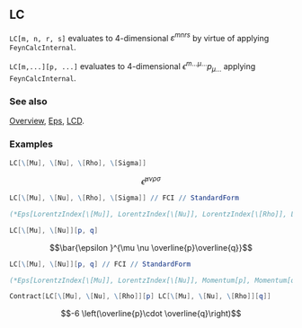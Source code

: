 ## LC

`LC[m, n, r, s]` evaluates to 4-dimensional $\varepsilon^{m n r s}$ by virtue of applying `FeynCalcInternal`.

`LC[m,...][p, ...]` evaluates to 4-dimensional $\epsilon ^{m \ldots  \mu  \ldots}p_{\mu  \ldots}$ applying `FeynCalcInternal`.

### See also

[Overview](Extra/FeynCalc.md), [Eps](Eps.md), [LCD](LCD.md).

### Examples

```mathematica
LC[\[Mu], \[Nu], \[Rho], \[Sigma]]
```

$$\bar{\epsilon }^{\mu \nu \rho \sigma }$$

```mathematica
LC[\[Mu], \[Nu], \[Rho], \[Sigma]] // FCI // StandardForm

(*Eps[LorentzIndex[\[Mu]], LorentzIndex[\[Nu]], LorentzIndex[\[Rho]], LorentzIndex[\[Sigma]]]*)
```

```mathematica
LC[\[Mu], \[Nu]][p, q]
```

$$\bar{\epsilon }^{\mu \nu \overline{p}\overline{q}}$$

```mathematica
LC[\[Mu], \[Nu]][p, q] // FCI // StandardForm

(*Eps[LorentzIndex[\[Mu]], LorentzIndex[\[Nu]], Momentum[p], Momentum[q]]*)
```

```mathematica
Contract[LC[\[Mu], \[Nu], \[Rho]][p] LC[\[Mu], \[Nu], \[Rho]][q]] 
```

$$-6 \left(\overline{p}\cdot \overline{q}\right)$$